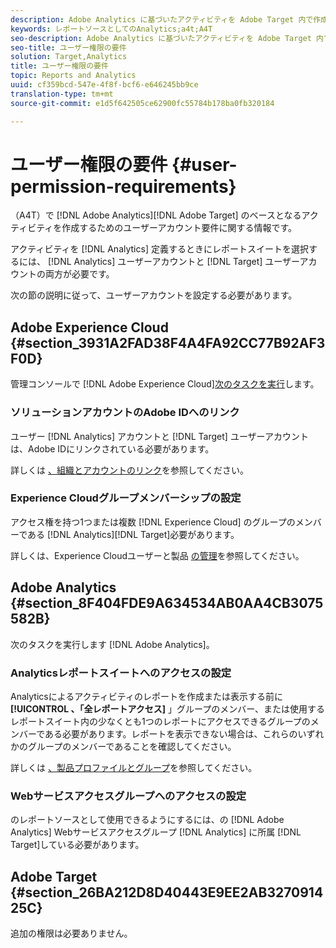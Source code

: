 ```yaml
---
description: Adobe Analytics に基づいたアクティビティを Adobe Target 内で作成する場合（A4T）のユーザーアカウントの要件です。
keywords: レポートソースとしてのAnalytics;a4t;A4T
seo-description: Adobe Analytics に基づいたアクティビティを Adobe Target 内で作成する場合（A4T）のユーザーアカウントの要件です。
seo-title: ユーザー権限の要件
solution: Target,Analytics
title: ユーザー権限の要件
topic: Reports and Analytics
uuid: cf359bcd-547e-4f8f-bcf6-e646245bb9ce
translation-type: tm+mt
source-git-commit: e1d5f642505ce62900fc55784b178ba0fb320184

---
```



# ユーザー権限の要件 {#user-permission-requirements}

（A4T）で [!DNL Adobe Analytics][!DNL Adobe Target] のベースとなるアクティビティを作成するためのユーザーアカウント要件に関する情報です。

アクティビティを [!DNL Analytics] 定義するときにレポートスイートを選択するには、 [!DNL Analytics] ユーザーアカウントと [!DNL Target] ユーザーアカウントの両方が必要です。

次の節の説明に従って、ユーザーアカウントを設定する必要があります。

## Adobe Experience Cloud {#section_3931A2FAD38F4A4FA92CC77B92AF3F0D}

管理コンソールで [!DNL Adobe Experience Cloud][次のタスクを実行](https://adminconsole.adobe.com)します。

### ソリューションアカウントのAdobe IDへのリンク

ユーザー [!DNL Analytics] アカウントと [!DNL Target] ユーザーアカウントは、Adobe IDにリンクされている必要があります。

詳しくは [、組織とアカウントのリンク](https://docs.adobe.com/help/en/core-services/interface/manage-users-and-products/organizations.html)を参照してください。

### Experience Cloudグループメンバーシップの設定

アクセス権を持つ1つまたは複数 [!DNL Experience Cloud] のグループのメンバーである [!DNL Analytics][!DNL Target]必要があります。

詳しくは、Experience Cloudユーザーと製品 [の管理](https://docs.adobe.com/content/help/en/core-services/interface/manage-users-and-products/admin-getting-started.html)を参照してください。


## Adobe Analytics {#section_8F404FDE9A634534AB0AA4CB3075582B}

次のタスクを実行します [!DNL Adobe Analytics]。

### Analyticsレポートスイートへのアクセスの設定

Analyticsによるアクティビティのレポートを作成または表示する前に **[!UICONTROL 、「全レポートアクセス]** 」グループのメンバー、または使用するレポートスイート内の少なくとも1つのレポートにアクセスできるグループのメンバーである必要があります。レポートを表示できない場合は、これらのいずれかのグループのメンバーであることを確認してください。

詳しくは [、製品プロファイルとグループ](https://docs.adobe.com/content/help/en/core-services/interface/manage-users-and-products/admin-getting-started.html#section_AB50558124D541CF80A0D3D76D35A4BF)を参照してください。

### Webサービスアクセスグループへのアクセスの設定

のレポートソースとして使用できるようにするには、の [!DNL Adobe Analytics] Webサービスアクセスグループ [!DNL Analytics] に所属 [!DNL Target]している必要があります。

## Adobe Target {#section_26BA212D8D40443E9EE2AB327091425C}

追加の権限は必要ありません。
